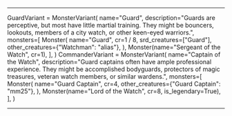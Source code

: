 
---

GuardVariant = MonsterVariant(
    name="Guard",
    description="Guards are perceptive, but most have little martial training. They might be bouncers, lookouts, members of a city watch, or other keen-eyed warriors.",
    monsters=[
        Monster(
            name="Guard",
            cr=1 / 8,
            srd_creatures=["Guard"],
            other_creatures={"Watchman": "alias"},
        ),
        Monster(name="Sergeant of the Watch", cr=1),
    ],
)
CommanderVariant = MonsterVariant(
    name="Captain of the Watch",
    description="Guard captains often have ample professional experience. They might be accomplished bodyguards, protectors of magic treasures, veteran watch members, or similar wardens.",
    monsters=[
        Monster(
            name="Guard Captain",
            cr=4,
            other_creatures={"Guard Captain": "mm25"},
        ),
        Monster(name="Lord of the Watch", cr=8, is_legendary=True),
    ],
)


---